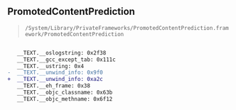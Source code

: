 ## PromotedContentPrediction

> `/System/Library/PrivateFrameworks/PromotedContentPrediction.framework/PromotedContentPrediction`

```diff

   __TEXT.__oslogstring: 0x2f38
   __TEXT.__gcc_except_tab: 0x111c
   __TEXT.__ustring: 0x4
-  __TEXT.__unwind_info: 0x9f0
+  __TEXT.__unwind_info: 0xa2c
   __TEXT.__eh_frame: 0x38
   __TEXT.__objc_classname: 0x63b
   __TEXT.__objc_methname: 0x6f12

```

